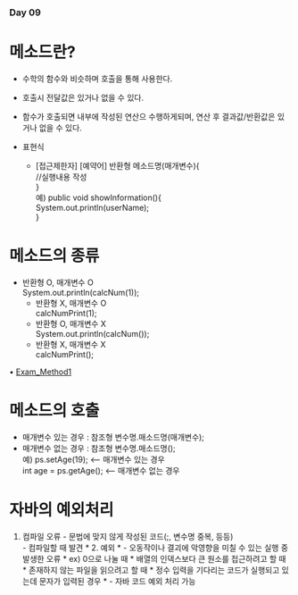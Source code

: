 ### Day 09  

# 메소드란?  
  - 수학의 함수와 비슷하며 호출을 통해 사용한다. 
  - 호출시 전달값은 있거나 없을 수 있다.  
  - 함수가 호출되면 내부에 작성된 연산으 수행하게되며, 연산 후 결과값/반환값은 있거나 없을 수 있다.  

  - 표현식  
    - [접근제한자] [예약어] 반환형 메소드명(매개변수){    
        //실행내용 작성                               
      }                                         
      예) public void showInformation(){  
             System.out.println(userName);  
          }  

# 메소드의 종류  
  - 반환형 O, 매개변수 O  
		System.out.println(calcNum(1));  
	- 반환형 X, 매개변수 O  
		calcNumPrint(1);  
	- 반환형 O, 매개변수 X  
		System.out.println(calcNum());  
	- 반환형 X, 매개변수 X  
		calcNumPrint();  

• [Exam_Method1](https://github.com/icici0093/KH_Study/blob/main/code/Exam_Method1.java)  

# 메소드의 호출  
  - 매개변수 있는 경우 : 참조형 변수명.매소드명(매개변수);  
  - 매개변수 없는 경우 : 참조형 변수명.매소드명();  
  예) ps.setAge(19); <-- 매개변수 있는 경우  
      int age = ps.getAge(); <-- 매개변수 없는 경우  
      
# 자바의 예외처리  
  1. 컴파일 오류 
    - 문법에 맞지 않게 작성된 코드(;, 변수명 중복, 등등)  
    - 컴파일할 때 발견 
		 * 2. 예외
		 * - 오동작이나 결괴에 악영향을 미칠 수 있는 실행 중 발생한 오류 
		 * ex) 0으로 나눌 때 
		 * 		배열의 인덱스보다 큰 원소를 접근하려고 할 때 
		 * 		존재하지 않는 파일을 읽으려고 할 때
		 * 		정수 입력을 기다리는 코드가 실행되고 있는데 문자가 입력된 경우 
		 * - 자바 코드 예외 처리 가능  
